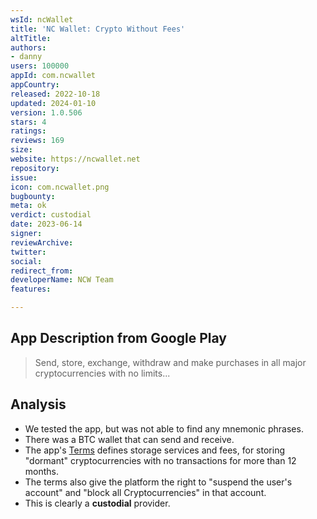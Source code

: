 ```yaml
---
wsId: ncWallet
title: 'NC Wallet: Crypto Without Fees'
altTitle: 
authors:
- danny
users: 100000
appId: com.ncwallet
appCountry: 
released: 2022-10-18
updated: 2024-01-10
version: 1.0.506
stars: 4
ratings: 
reviews: 169
size: 
website: https://ncwallet.net
repository: 
issue: 
icon: com.ncwallet.png
bugbounty: 
meta: ok
verdict: custodial
date: 2023-06-14
signer: 
reviewArchive: 
twitter: 
social: 
redirect_from: 
developerName: NCW Team
features: 

---
```


## App Description from Google Play 

> Send, store, exchange, withdraw and make purchases in all major cryptocurrencies with no limits...

## Analysis 

- We tested the app, but was not able to find any mnemonic phrases. 
- There was a BTC wallet that can send and receive.
- The app's [Terms](https://ncwallet.net/en/terms/) defines storage services and fees, for storing "dormant" cryptocurrencies with no transactions for more than 12 months.
- The terms also give the platform the right to "suspend the user's account" and "block all Cryptocurrencies" in that account. 
- This is clearly a **custodial** provider.